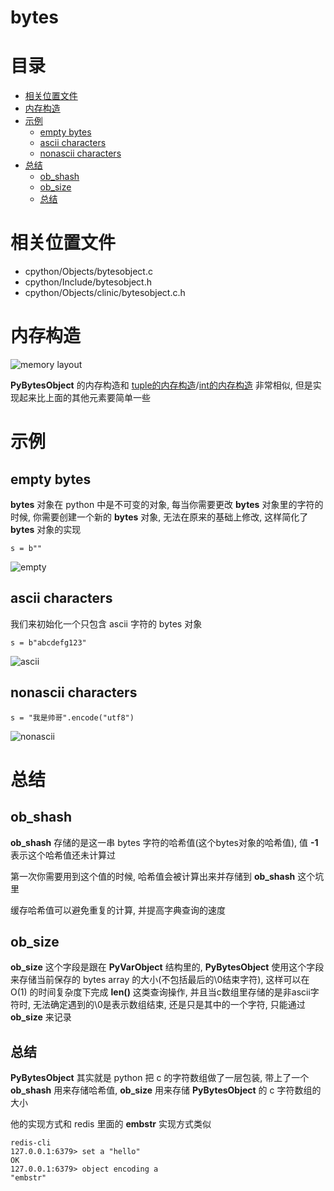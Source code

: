 # bytes

# 目录

* [相关位置文件](#相关位置文件)
* [内存构造](#内存构造)
* [示例](#示例)
	* [empty bytes](#empty-bytes)
	* [ascii characters](#ascii-characters)
	* [nonascii characters](#nonascii-characters)
* [总结](#总结)
	* [ob_shash](#ob_shash)
	* [ob_size](#ob_size)
	* [总结](#总结)

# 相关位置文件
* cpython/Objects/bytesobject.c
* cpython/Include/bytesobject.h
* cpython/Objects/clinic/bytesobject.c.h

# 内存构造

![memory layout](https://img-blog.csdnimg.cn/20190318160629447.png?x-oss-process=image/watermark,type_ZmFuZ3poZW5naGVpdGk,shadow_10,text_aHR0cHM6Ly9ibG9nLmNzZG4ubmV0L3FxXzMxNzIwMzI5,size_16,color_FFFFFF,t_70)

**PyBytesObject** 的内存构造和 [tuple的内存构造](https://github.com/zpoint/CPython-Internals/blob/master/BasicObject/tuple/tuple_cn.md#%E5%86%85%E5%AD%98%E6%9E%84%E9%80%A0)/[int的内存构造](https://github.com/zpoint/CPython-Internals/blob/master/BasicObject/long/long_cn.md#%E5%86%85%E5%AD%98%E6%9E%84%E9%80%A0) 非常相似, 但是实现起来比上面的其他元素要简单一些

# 示例

## empty bytes

**bytes** 对象在 python 中是不可变的对象, 每当你需要更改 **bytes** 对象里的字符的时候, 你需要创建一个新的 **bytes** 对象, 无法在原来的基础上修改, 这样简化了 **bytes** 对象的实现

	s = b""

![empty](https://github.com/zpoint/CPython-Internals/blob/master/BasicObject/bytes/empty.png)

## ascii characters

我们来初始化一个只包含 ascii 字符的 bytes 对象

	s = b"abcdefg123"

![ascii](https://github.com/zpoint/CPython-Internals/blob/master/BasicObject/bytes/ascii.png)

## nonascii characters

	s = "我是帅哥".encode("utf8")

![nonascii](https://github.com/zpoint/CPython-Internals/blob/master/BasicObject/bytes/nonascii.png)

# 总结


## ob_shash

**ob_shash** 存储的是这一串 bytes 字符的哈希值(这个bytes对象的哈希值), 值 **-1** 表示这个哈希值还未计算过

第一次你需要用到这个值的时候, 哈希值会被计算出来并存储到 **ob_shash** 这个坑里

缓存哈希值可以避免重复的计算, 并提高字典查询的速度

## ob_size

**ob_size** 这个字段是跟在 **PyVarObject** 结构里的, **PyBytesObject** 使用这个字段来存储当前保存的 bytes array 的大小(不包括最后的\0结束字符), 这样可以在 O(1) 的时间复杂度下完成 **len()** 这类查询操作, 并且当c数组里存储的是非ascii字符时, 无法确定遇到的\0是表示数组结束, 还是只是其中的一个字符, 只能通过 **ob_size** 来记录

## 总结

**PyBytesObject** 其实就是 python 把 c 的字符数组做了一层包装, 带上了一个 **ob_shash** 用来存储哈希值, **ob_size** 用来存储 **PyBytesObject** 的 c 字符数组的大小

他的实现方式和 redis 里面的 **embstr** 实现方式类似

	redis-cli
    127.0.0.1:6379> set a "hello"
    OK
    127.0.0.1:6379> object encoding a
    "embstr"
